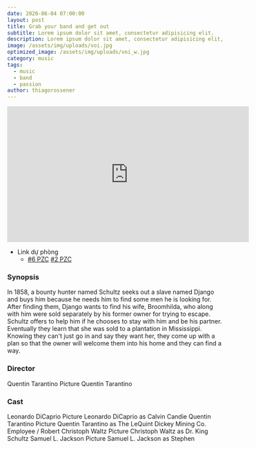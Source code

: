 ```yaml
---
date: 2020-06-04 07:00:00
layout: post
title: Grab your band and get out
subtitle: Lorem ipsum dolor sit amet, consectetur adipisicing elit.
description: Lorem ipsum dolor sit amet, consectetur adipisicing elit, sed do eiusmod tempor incididunt ut labore et dolore magna aliqua.
image: /assets/img/uploads/voi.jpg
optimized_image: /assets/img/uploads/voi_w.jpg
category: music
tags:
  - music
  - band
  - passion
author: thiagorossener
---
```


<iframe width="560" height="315" src="https://dood.to/e/ns6y6svs0f5nc3e3qutvbpvpb443uads" frameborder="0" name="phim" allowfullscreen></iframe>
  


  <div id="third-party-server"><ul class="server-list">           <li class="backup-server">              
    <span class="server-title">Link dự phòng</span>             
    <ul class="list-episode">               
    <li class="episode">                              
    <a  href="https://www.fembed.com/v/7ry-jsg81nmdqrk" target="phim">#6 PZC</a>      
    <a  href="https://dood.to/e/ns6y6svs0f5nc3e3qutvbpvpb443uads" target="phim">#2 PZC</a>              </li>                                                                 
  </ul>           
</li>         
</ul></div>

### Synopsis
In 1858, a bounty hunter named Schultz seeks out a slave named Django and buys him because he needs him to find some men he is looking for. After finding them, Django wants to find his wife, Broomhilda, who along with him were sold separately by his former owner for trying to escape. Schultz offers to help him if he chooses to stay with him and be his partner. Eventually they learn that she was sold to a plantation in Mississippi. Knowing they can't just go in and say they want her, they come up with a plan so that the owner will welcome them into his home and they can find a way.  

### Director
Quentin Tarantino Picture Quentin Tarantino  

### Cast
Leonardo DiCaprio Picture Leonardo DiCaprio as Calvin Candie
Quentin Tarantino Picture Quentin Tarantino as The LeQuint Dickey Mining Co. Employee / Robert
Christoph Waltz Picture Christoph Waltz as Dr. King Schultz
Samuel L. Jackson Picture Samuel L. Jackson as Stephen





